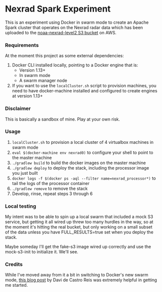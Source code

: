 Nexrad Spark Experiment
===

This is an experiment using Docker in swarm mode to create an Apache Spark
cluster that operates on the Nexrad radar data which has been uploaded to the
[noaa-nexrad-level2 S3 bucket](https://aws.amazon.com/noaa-big-data/nexrad/) on AWS.

### Requirements

At the moment this project as some external dependencies:

1. Docker CLI installed locally, pointing to a Docker engine that is:
    - Version 1.13+
    - In swarm mode
    - A swarm manager node
1. If you want to use the `localCluster.sh` script to provision machines, you need to
have docker-machine installed and configured to create engines at version 1.13+

### Disclaimer
 
This is basically a sandbox of mine. Play at your own risk.
 
### Usage

1. `localCluster.sh` to provision a local cluster of 4 virtualbox machines in swarm mode
1. `eval $(docker-machine env nexrad0)` to configure your shell to point to the master machine
1. `./gradlew build` to build the docker images on the master machine
1. `./gradlew deploy` to deploy the stack, including the processor image you just built
1. `docker logs -f $(docker ps -aql --filter name=nexrad_processor*)` to tail the logs of the 
processor container
1. `./gradlew remove` to remove the stack
1. Develop, rinse, repeat steps 3 through 6

### Local testing
 
My intent was to be able to spin up a local swarm that included a mock S3 service, but
getting it all wired up threw too many hurdles in the way, so at the moment it's 
hitting the real bucket, but only working on a small subset of the data unless you have
FULL_RESULTS=true set when you deploy the stack.

Maybe someday I'll get the fake-s3 image wired up correctly and use the mock-s3-init
to initialize it. We'll see.

### Credits

While I've moved away from it a bit in switching to Docker's new swarm mode,
[this blog post](https://medium.com/@daviws/a-swarm-of-sparks-8f5a4afc72cc#.2vekufc8q)
by Davi de Castro Reis was extremely helpful in getting me started.


